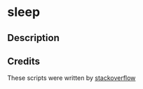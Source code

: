 # sleep

## Description


## Credits
These scripts were written by [stackoverflow](https://stackoverflow.com/a/41957152)
